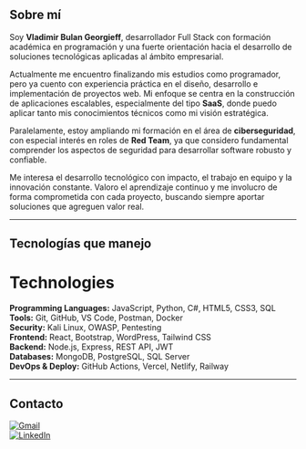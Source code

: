 ##  Sobre mí

Soy **Vladimir Bulan Georgieff**, desarrollador Full Stack con formación académica en programación y una fuerte orientación hacia el desarrollo de soluciones tecnológicas aplicadas al ámbito empresarial.

Actualmente me encuentro finalizando mis estudios como programador, pero ya cuento con experiencia práctica en el diseño, desarrollo e implementación de proyectos web. Mi enfoque se centra en la construcción de aplicaciones escalables, especialmente del tipo **SaaS**, donde puedo aplicar tanto mis conocimientos técnicos como mi visión estratégica.

Paralelamente, estoy ampliando mi formación en el área de **ciberseguridad**, con especial interés en roles de **Red Team**, ya que considero fundamental comprender los aspectos de seguridad para desarrollar software robusto y confiable.

Me interesa el desarrollo tecnológico con impacto, el trabajo en equipo y la innovación constante. Valoro el aprendizaje continuo y me involucro de forma comprometida con cada proyecto, buscando siempre aportar soluciones que agreguen valor real.

---

##  Tecnologías que manejo

# Technologies

**Programming Languages:** JavaScript, Python, C#, HTML5, CSS3, SQL  
**Tools:** Git, GitHub, VS Code, Postman, Docker  
**Security:** Kali Linux, OWASP, Pentesting  
**Frontend:** React, Bootstrap, WordPress, Tailwind CSS  
**Backend:** Node.js, Express, REST API, JWT  
**Databases:** MongoDB, PostgreSQL, SQL Server  
**DevOps & Deploy:** GitHub Actions, Vercel, Netlify, Railway  
  

---


##  Contacto

[![Gmail](https://img.shields.io/badge/Gmail-D14836?style=flat&logo=gmail&logoColor=white)](mailto:thebulan.dev@gmail.com)  
[![LinkedIn](https://img.shields.io/badge/LinkedIn-0077B5?style=flat&logo=linkedin&logoColor=white)](https://www.linkedin.com/in/vladimir-bulan-60083b21b/)  

